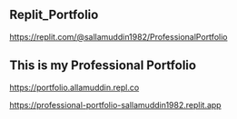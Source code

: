 ## Replit_Portfolio
https://replit.com/@sallamuddin1982/ProfessionalPortfolio
## This is my Professional Portfolio

https://portfolio.allamuddin.repl.co

https://professional-portfolio-sallamuddin1982.replit.app
